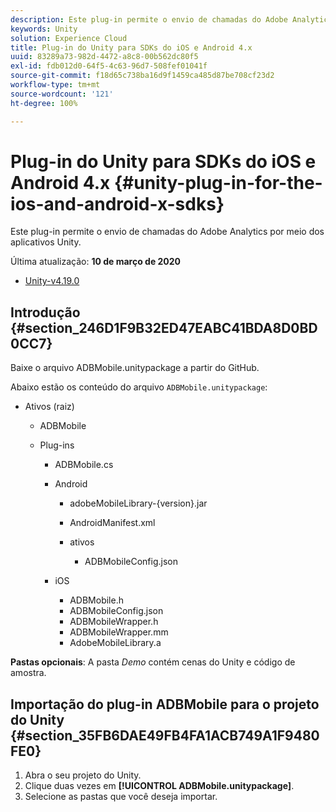 ```yaml
---
description: Este plug-in permite o envio de chamadas do Adobe Analytics por meio dos aplicativos Unity.
keywords: Unity
solution: Experience Cloud
title: Plug-in do Unity para SDKs do iOS e Android 4.x
uuid: 83289a73-982d-4472-a8c8-00b562dc80f5
exl-id: fdb012d0-64f5-4c63-96d7-508fef01041f
source-git-commit: f18d65c738ba16d9f1459ca485d87be708cf23d2
workflow-type: tm+mt
source-wordcount: '121'
ht-degree: 100%

---
```


# Plug-in do Unity para SDKs do iOS e Android 4.x {#unity-plug-in-for-the-ios-and-android-x-sdks}

Este plug-in permite o envio de chamadas do Adobe Analytics por meio dos aplicativos Unity.

Última atualização: **10 de março de 2020**
* [Unity-v4.19.0](https://github.com/Adobe-Marketing-Cloud/mobile-services/releases/tag/v4.19.0-Unity)

## Introdução {#section_246D1F9B32ED47EABC41BDA8D0BD0CC7}

Baixe o arquivo ADBMobile.unitypackage a partir do GitHub.

Abaixo estão os conteúdo do arquivo `ADBMobile.unitypackage`:

* Ativos (raiz)

   * ADBMobile

   * Plug-ins

      * ADBMobile.cs
      * Android

         * adobeMobileLibrary-{version}.jar
         * AndroidManifest.xml
         * ativos

            * ADBMobileConfig.json
      * iOS

         * ADBMobile.h
         * ADBMobileConfig.json
         * ADBMobileWrapper.h
         * ADBMobileWrapper.mm
         * AdobeMobileLibrary.a


**Pastas opcionais**: A pasta *Demo* contém cenas do Unity e código de amostra.

## Importação do plug-in ADBMobile para o projeto do Unity {#section_35FB6DAE49FB4FA1ACB749A1F9480FE0}

1. Abra o seu projeto do Unity.
1. Clique duas vezes em **[!UICONTROL ADBMobile.unitypackage]**.
1. Selecione as pastas que você deseja importar.
